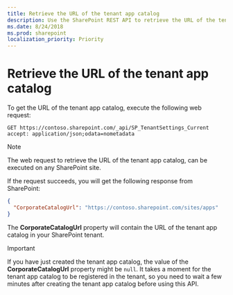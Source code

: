 ```yaml
---
title: Retrieve the URL of the tenant app catalog
description: Use the SharePoint REST API to retrieve the URL of the tenant app catalog
ms.date: 8/24/2018
ms.prod: sharepoint
localization_priority: Priority
---
```


# Retrieve the URL of the tenant app catalog

To get the URL of the tenant app catalog, execute the following web request:

```text
GET https://contoso.sharepoint.com/_api/SP_TenantSettings_Current
accept: application/json;odata=nometadata
```

> [!NOTE]
> The web request to retrieve the URL of the tenant app catalog, can be executed on any SharePoint site.

If the request succeeds, you will get the following response from SharePoint:

```json
{
  "CorporateCatalogUrl": "https://contoso.sharepoint.com/sites/apps"
}
```

The **CorporateCatalogUrl** property will contain the URL of the tenant app catalog in your SharePoint tenant.

> [!IMPORTANT]
> If you have just created the tenant app catalog, the value of the **CorporateCatalogUrl** property might be `null`. It takes a moment for the tenant app catalog to be registered in the tenant, so you need to wait a few minutes after creating the tenant app catalog before using this API.
